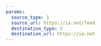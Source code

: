 ```yaml
---
params:
  source_type: 1
  source_url: https://ia.net/feed
  destination_type: 2
  destination_url: https://ia.net
---
```

